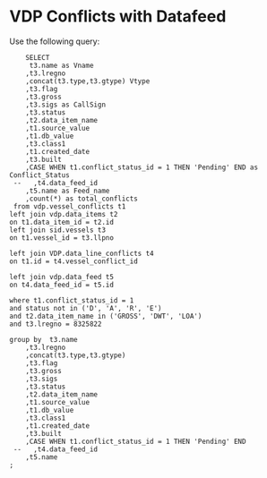 # VDP Conflicts with Datafeed

Use the following query:

        SELECT 
         t3.name as Vname
        ,t3.lregno
        ,concat(t3.type,t3.gtype) Vtype
        ,t3.flag
        ,t3.gross
        ,t3.sigs as CallSign
        ,t3.status
        ,t2.data_item_name
        ,t1.source_value
        ,t1.db_value
        ,t3.class1
        ,t1.created_date
        ,t3.built
        ,CASE WHEN t1.conflict_status_id = 1 THEN 'Pending' END as Conflict_Status
     --   ,t4.data_feed_id
        ,t5.name as Feed_name
        ,count(*) as total_conflicts
     from vdp.vessel_conflicts t1
    left join vdp.data_items t2
    on t1.data_item_id = t2.id
    left join sid.vessels t3
    on t1.vessel_id = t3.llpno

    left join VDP.data_line_conflicts t4
    on t1.id = t4.vessel_conflict_id

    left join vdp.data_feed t5
    on t4.data_feed_id = t5.id

    where t1.conflict_status_id = 1
    and status not in ('D', 'A', 'R', 'E')
    and t2.data_item_name in ('GROSS', 'DWT', 'LOA')
    and t3.lregno = 8325822

    group by  t3.name 
        ,t3.lregno
        ,concat(t3.type,t3.gtype)
        ,t3.flag
        ,t3.gross
        ,t3.sigs 
        ,t3.status
        ,t2.data_item_name
        ,t1.source_value
        ,t1.db_value
        ,t3.class1
        ,t1.created_date
        ,t3.built
        ,CASE WHEN t1.conflict_status_id = 1 THEN 'Pending' END
     --   ,t4.data_feed_id
        ,t5.name 
    ;
